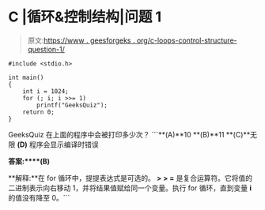 # C |循环&控制结构|问题 1

> 原文:[https://www . geesforgeks . org/c-loops-control-structure-question-1/](https://www.geeksforgeeks.org/c-loops-control-structure-question-1/)

```
#include <stdio.h>

int main()
{
    int i = 1024;
    for (; i; i >>= 1)
        printf("GeeksQuiz");
    return 0;
}
```

GeeksQuiz 在上面的程序中会被打印多少次？ ```**(A)**10
**(B)**11
**(C)**无限
**(D)** 程序会显示编译时错误

**答案:****(B)**

**解释:**在 for 循环中，提提表达式是可选的。 **> > =** 是复合运算符。它将值的二进制表示向右移动 1，并将结果值赋给同一个变量。执行 for 循环，直到变量 **i** 的值没有降至 0。```